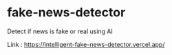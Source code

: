 # fake-news-detector
 Detect if news is fake or real using AI

Link : https://intelligent-fake-news-detector.vercel.app/

